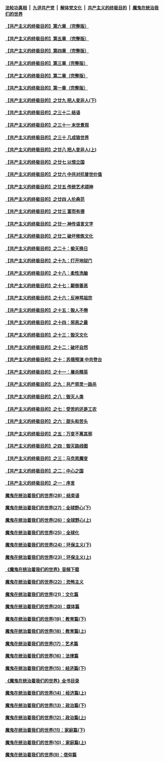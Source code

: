

####  [法轮功真相](../../../../basic/blob/master/README.md?t=05282030) &nbsp;|&nbsp; [九评共产党](../../../../9ping.md/blob/master/README.md?t=05282030) &nbsp;|&nbsp; [解体党文化](../../../../jtdwh.md/blob/master/README.md?t=05282030)  &nbsp;|&nbsp; [共产主义的终极目的](../../../../gczydzjmd.md/blob/master/README.md?t=05282030) &nbsp;|&nbsp; [魔鬼在统治我们的世界](../../../../mgztzwmdsj.md/blob/master/README.md?t=05282030) 

#### [【共产主义的终极目的】第六章 （完整版）](../pages/nsc422/n11428913.md?t=05282030) 

#### [【共产主义的终极目的】第五章 （完整版）](../pages/nsc422/n11428912.md?t=05282030) 

#### [【共产主义的终极目的】第四章 （完整版）](../pages/nsc422/n11428907.md?t=05282030) 

#### [【共产主义的终极目的】第三章（完整版）](../pages/nsc422/n11428848.md?t=05282030) 

#### [【共产主义的终极目的】第二章（完整版）](../pages/nsc422/n11428831.md?t=05282030) 

#### [【共产主义的终极目的】第一章（完整版）](../pages/nsc422/n11417651.md?t=05282030) 

#### [【共产主义的终极目的】之廿九 把人变非人(下)](../pages/nsc422/n11344140.md?t=05282030) 

#### [【共产主义的终极目的】之三十二 结语](../pages/nsc422/n11360535.md?t=05282030) 

#### [【共产主义的终极目的】之三十一 末世景观](../pages/nsc422/n11351129.md?t=05282030) 

#### [【共产主义的终极目的】之三十 几成狼世界](../pages/nsc422/n11348280.md?t=05282030) 

#### [【共产主义的终极目的】之廿八 把人变非人(上)](../pages/nsc422/n11340492.md?t=05282030) 

#### [【共产主义的终极目的】之廿七 以恨立国](../pages/nsc422/n11336944.md?t=05282030) 

#### [【共产主义的终极目的】之廿六 中共对抗普世价值](../pages/nsc422/n11324785.md?t=05282030) 

#### [【共产主义的终极目的】之廿五 传统艺术颂神](../pages/nsc422/n11296396.md?t=05282030) 

#### [【共产主义的终极目的】之廿四 人伦典范](../pages/nsc422/n11296397.md?t=05282030) 

#### [【共产主义的终极目的】之廿三 富而有德](../pages/nsc422/n11283598.md?t=05282030) 

#### [【共产主义的终极目的】之廿一 神传语言文字](../pages/nsc422/n11263265.md?t=05282030) 

#### [【共产主义的终极目的】之廿二 破坏修炼文化](../pages/nsc422/n11245728.md?t=05282030) 

#### [【共产主义的终极目的】之二十：偷天换日](../pages/nsc422/n11238846.md?t=05282030) 

#### [【共产主义的终极目的】之十九：打开地狱门](../pages/nsc422/n11206376.md?t=05282030) 

#### [【共产主义的终极目的】之十八：柔性洗脑](../pages/nsc422/n11199994.md?t=05282030) 

#### [【共产主义的终极目的】之十七：颠倒善恶](../pages/nsc422/n11179782.md?t=05282030) 

#### [【共产主义的终极目的】之十六：反神骂祖宗](../pages/nsc422/n11166798.md?t=05282030) 

#### [【共产主义的终极目的】之十五：毁人不倦](../pages/nsc422/n11166792.md?t=05282030) 

#### [【共产主义的终极目的】之十四：邪恶之最](../pages/nsc422/n11150249.md?t=05282030) 

#### [【共产主义的终极目的】之十三：毁灭文化](../pages/nsc422/n11135227.md?t=05282030) 

#### [【共产主义的终极目的】之十二：破坏自然](../pages/nsc422/n11135214.md?t=05282030) 

#### [【共产主义的终极目的】之十：苏俄预演 中共登台](../pages/nsc422/n11118424.md?t=05282030) 

#### [【共产主义的终极目的】之十一：屠杀精英](../pages/nsc422/n11118442.md?t=05282030) 

#### [【共产主义的终极目的】之九：共产邪灵一路杀](../pages/nsc422/n11114139.md?t=05282030) 

#### [【共产主义的终极目的】之八：毁灭人类](../pages/nsc422/n11108503.md?t=05282030) 

#### [【共产主义的终极目的】之七：受苦的还是工农](../pages/nsc422/n11101809.md?t=05282030) 

#### [【共产主义的终极目的】之六：甜头和苦头](../pages/nsc422/n11096971.md?t=05282030) 

#### [【共产主义的终极目的】之五：万变不离其邪](../pages/nsc422/n11091285.md?t=05282030) 

#### [【共产主义的终极目的】之四：毁灭路线图](../pages/nsc422/n11086284.md?t=05282030) 

#### [【共产主义的终极目的】之三：马克思魔变](../pages/nsc422/n11061941.md?t=05282030) 

#### [【共产主义的终极目的】之二：中心之国](../pages/nsc422/n11047728.md?t=05282030) 

#### [【共产主义的终极目的】之一：序言](../pages/nsc422/n11086077.md?t=05282030) 

#### [魔鬼在统治着我们的世界(28)：结束语](../pages/nsc422/n10936246.md?t=05282030) 

#### [魔鬼在统治着我们的世界(27)：全球野心(下)](../pages/nsc422/n10928319.md?t=05282030) 

#### [魔鬼在统治着我们的世界(26)：全球野心(上)](../pages/nsc422/n10900318.md?t=05282030) 

#### [魔鬼在统治着我们的世界(25)：全球化](../pages/nsc422/n10788205.md?t=05282030) 

#### [魔鬼在统治着我们的世界(24)：环保主义(下)](../pages/nsc422/n10695307.md?t=05282030) 

#### [魔鬼在统治着我们的世界(23)：环保主义(上)](../pages/nsc422/n10688613.md?t=05282030) 

#### [《魔鬼在统治着我们的世界》音频下载](../pages/nsc422/n10635553.md?t=05282030) 

#### [魔鬼在统治着我们的世界(22)：恐怖主义](../pages/nsc422/n10614727.md?t=05282030) 

#### [魔鬼在统治着我们的世界(21)：文化篇](../pages/nsc422/n10597706.md?t=05282030) 

#### [魔鬼在统治着我们的世界(20)：媒体篇](../pages/nsc422/n10586579.md?t=05282030) 

#### [魔鬼在统治着我们的世界(19)：教育篇(下)](../pages/nsc422/n10564808.md?t=05282030) 

#### [魔鬼在统治着我们的世界(18)：教育篇(上)](../pages/nsc422/n10526970.md?t=05282030) 

#### [魔鬼在统治着我们的世界(17)：艺术篇](../pages/nsc422/n10499093.md?t=05282030) 

#### [魔鬼在统治着我们的世界(16)：法律篇](../pages/nsc422/n10485969.md?t=05282030) 

#### [魔鬼在统治着我们的世界(15)：经济篇(下)](../pages/nsc422/n10469975.md?t=05282030) 

#### [《魔鬼在统治着我们的世界》全书目录](../pages/nsc422/n10464261.md?t=05282030) 

#### [魔鬼在统治着我们的世界(14)：经济篇(上)](../pages/nsc422/n10457370.md?t=05282030) 

#### [魔鬼在统治着我们的世界(13)：政治篇(下)](../pages/nsc422/n10448270.md?t=05282030) 

#### [魔鬼在统治着我们的世界(12)：政治篇(上)](../pages/nsc422/n10444576.md?t=05282030) 

#### [魔鬼在统治着我们的世界(11)：家庭篇(下)](../pages/nsc422/n10440961.md?t=05282030) 

#### [魔鬼在统治着我们的世界(10)：家庭篇(上)](../pages/nsc422/n10435448.md?t=05282030) 

#### [魔鬼在统治着我们的世界(9)：信仰篇](../pages/nsc422/n10432159.md?t=05282030) 

